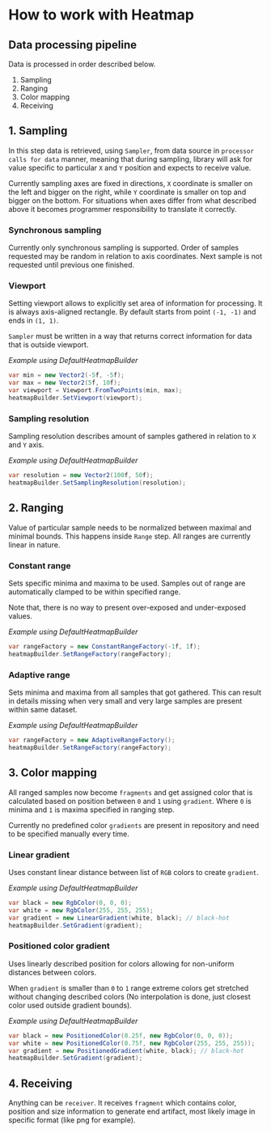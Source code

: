 # How to work with Heatmap

## Data processing pipeline

Data is processed in order described below.

1. Sampling
2. Ranging
3. Color mapping
4. Receiving

## 1. Sampling

In this step data is retrieved, using `Sampler`, from data source in `processor calls for data` manner, meaning that during sampling, library will ask for value specific to particular `X` and `Y` position and expects to receive value.

Currently sampling axes are fixed in directions, `X` coordinate is smaller on the left and bigger on the right, while `Y` coordinate is smaller on top and bigger on the bottom. For situations when axes differ from what described above it becomes programmer responsibility to translate it correctly.

### Synchronous sampling

Currently only synchronous sampling is supported. Order of samples requested may be random in relation to axis coordinates. Next sample is not requested until previous one finished.

### Viewport

Setting viewport allows to explicitly set area of information for processing. It is always axis-aligned rectangle. By default starts from point `(-1, -1)` and ends in `(1, 1)`.

`Sampler` must be written in a way that returns correct information for data that is outside viewport.

_Example using DefaultHeatmapBuilder_
```csharp
var min = new Vector2(-5f, -5f);
var max = new Vector2(5f, 10f);
var viewport = Viewport.FromTwoPoints(min, max);
heatmapBuilder.SetViewport(viewport);
```

### Sampling resolution

Sampling resolution describes amount of samples gathered in relation to `X` and `Y` axis.

_Example using DefaultHeatmapBuilder_
```csharp
var resolution = new Vector2(100f, 50f);
heatmapBuilder.SetSamplingResolution(resolution);
```

## 2. Ranging

Value of particular sample needs to be normalized between maximal and minimal bounds. This happens inside `Range` step. All ranges are currently linear in nature.

### Constant range

Sets specific minima and maxima to be used. Samples out of range are automatically clamped to be within specified range.

Note that, there is no way to present over-exposed and under-exposed values.

_Example using DefaultHeatmapBuilder_
```csharp
var rangeFactory = new ConstantRangeFactory(-1f, 1f);
heatmapBuilder.SetRangeFactory(rangeFactory);
```

### Adaptive range

Sets minima and maxima from all samples that got gathered. This can result in details missing when very small and very large samples are present within same dataset.

_Example using DefaultHeatmapBuilder_
```csharp
var rangeFactory = new AdaptiveRangeFactory();
heatmapBuilder.SetRangeFactory(rangeFactory);
```

## 3. Color mapping

All ranged samples now become `fragments` and get assigned color that is calculated based on position between `0` and `1` using `gradient`. Where `0` is minima and `1` is maxima specified in ranging step.

Currently no predefined color `gradients` are present in repository and need to be specified manually every time.

### Linear gradient

Uses constant linear distance between list of `RGB` colors to create `gradient`.

_Example using DefaultHeatmapBuilder_
```csharp
var black = new RgbColor(0, 0, 0);
var white = new RgbColor(255, 255, 255);
var gradient = new LinearGradient(white, black); // black-hot
heatmapBuilder.SetGradient(gradient);
```

### Positioned color gradient

Uses linearly described position for colors allowing for non-uniform distances between colors.

When `gradient` is smaller than `0` to `1` range extreme colors get stretched without changing described colors (No interpolation is done, just closest color used outside gradient bounds).

_Example using DefaultHeatmapBuilder_
```csharp
var black = new PositionedColor(0.25f, new RgbColor(0, 0, 0));
var white = new PositionedColor(0.75f, new RgbColor(255, 255, 255));
var gradient = new PositionedGradient(white, black); // black-hot
heatmapBuilder.SetGradient(gradient);
```

## 4. Receiving

Anything can be `receiver`. It receives `fragment` which contains color, position and size information to generate end artifact, most likely image in specific format (like png for example).